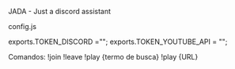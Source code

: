 JADA - Just a discord assistant

config.js

exports.TOKEN_DISCORD ="";
exports.TOKEN_YOUTUBE_API = "";

Comandos:
!join
!leave
!play {termo de busca}
!play {URL}
